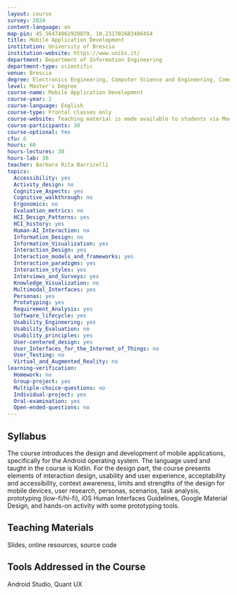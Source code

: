 ```yaml
---
layout: course
survey: 2024
content-language: en
map-pin: 45.56474862920879, 10.231702683486454
title: Mobile Application Development
institution: University of Brescia
institution-website: https://www.unibs.it/
department: Department of Information Engineering
department-type: scientific
venue: Brescia
degree: Electronics Engineering, Computer Science and Engineering, Communication Technologies and Multimedia
level: Master's Degree
course-name: Mobile Application Development
course-year: 2
course-language: English
course-type: Frontal classes only
course-website: Teaching material is made available to students via Moodle
course-participants: 30
course-optional: Yes
cfu: 6
hours: 60
hours-lectures: 30
hours-lab: 30
teacher: Barbara Rita Barricelli
topics: 
  Accessibility: yes
  Activity_design: no
  Cognitive_Aspects: yes
  Cognitive_walkthrough: no
  Ergonomics: no
  Evaluation_metrics: no
  HCI_Design_Patterns: yes
  HCI_history: yes
  Human-AI_Interaction: no
  Information_Design: no
  Information_Visualization: yes
  Interaction_Design: yes
  Interaction_models_and_frameworks: yes
  Interaction_paradigms: yes
  Interaction_styles: yes
  Interviews_and_Surveys: yes
  Knowledge_Visualization: no
  Multimodal_Interfaces: yes
  Personas: yes
  Prototyping: yes
  Requirement_Analysis: yes
  Software_lifecycle: yes
  Usability_Engineering: yes
  Usability_Evaluation: no
  Usability_principles: yes
  User-centered_design: yes
  User_Interfaces_for_the_Internet_of_Things: no
  User_Testing: no
  Virtual_and_Augmented_Reality: no
learning-verification: 
  Homework: no 
  Group-project: yes 
  Multiple-choice-questions: no 
  Individual-project: yes 
  Oral-examination: yes 
  Open-ended-questions: no 
---
```



## Syllabus 
The course introduces the design and development of mobile applications, specifically for the Android operating system. The language used and taught in the course is Kotlin. For the design part, the course presents elements of interaction design, usability and user experience, acceptability and accessibility, context awareness, limits and strengths of the design for mobile devices, user research, personas, scenarios, task analysis, prototyping (low-fi/hi-fi), iOS Human Interfaces Guidelines, Google Material Design, and hands-on activity with some prototyping tools.

## Teaching Materials 
Slides, online resources, source code

## Tools Addressed in the Course 
Android Studio, Quant UX
